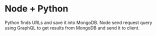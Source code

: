 # Node + Python
Python finds URLs and save it into MongoDB. Node send request query using GraphQL to get results from MongoDB and send it to client.